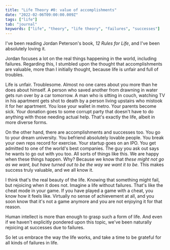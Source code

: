 ```yaml
---
title: "Life Theory #0: value of accomplishments"
date: "2022-02-06T09:00:00.009Z"
tags: ["life"]
tab: "journal"
keywords: ["life", "theory", "life theory", "failures", "successes"]
---
```


I've been reading Jordan Peterson's book, _12 Rules for Life_, and I've been absolutely loving it.

Jordan focuses a lot on the real things happening in the world, including failures. Regarding this, I stumbled upon the thought that accomplishments are valuable, more than I initially thought, because life is unfair and full of troubles.

Life is unfair. Troublesome. Almost no one cares about you more than he does about himself. A person who saved another from drawning in water gets run over by a car tomorrow. A man who is sitting in couch, watching TV in his apartment gets shot to death by a person living upstairs who mistook it for her apartment. You lose your wallet in metro. Your parents become sick. Your donation goes to some corrupt party that doesn't have to do anything with those needing actual help. That's exactly the life, albeit in more diverse forms.

On the other hand, there are accomplishments and successes too. You go to your dream university. You befriend absolutely lovable people. You break your own reps record for exercise. Your startup goes on an IPO. You get admitted to one of the world's best companies. The guy you ask out says he wants to go out with you too. All sorts of things like this. We are happy when these things happen. Why? Because we know that _these might not go as we want, but have turned out to be the way we want it to be._ This makes success truly valuable, and we all know it.

I think that's the real beauty of the life. Knowing that something might fail, but rejoicing when it does not. Imagine a life without failures. That's like the cheat mode in your game. If you have played a game with a cheat, you know how it feels like. Virtually no sense of achievement at all, and you soon know that it's not a game anymore and you are not enjoying it for that reason.

Human intellect is more than enough to grasp such a form of life. And even if we haven't explicitly pondered upon this topic, we've been naturally rejoicing at successes due to failures.

So let us embrace the way the life works, and take a time to be grateful for all kinds of failures in life.
